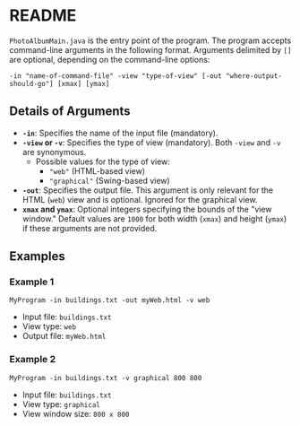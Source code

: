 # README

`PhotoAlbumMain.java` is the entry point of the program. The program accepts command-line arguments in the following format. Arguments delimited by `[]` are optional, depending on the command-line options:

`-in "name-of-command-file" -view "type-of-view" [-out "where-output-should-go"] [xmax] [ymax]`


## Details of Arguments
- **`-in`**: Specifies the name of the input file (mandatory).
- **`-view` or `-v`**: Specifies the type of view (mandatory). Both `-view` and `-v` are synonymous.
  - Possible values for the type of view:
    - `"web"` (HTML-based view)
    - `"graphical"` (Swing-based view)
- **`-out`**: Specifies the output file. This argument is only relevant for the HTML (`web`) view and is optional. Ignored for the graphical view.
- **`xmax` and `ymax`**: Optional integers specifying the bounds of the "view window." Default values are `1000` for both width (`xmax`) and height (`ymax`) if these arguments are not provided.

## Examples
### Example 1
`MyProgram -in buildings.txt -out myWeb.html -v web`

- Input file: `buildings.txt`
- View type: `web`
- Output file: `myWeb.html`

### Example 2
`MyProgram -in buildings.txt -v graphical 800 800`

- Input file: `buildings.txt`
- View type: `graphical`
- View window size: `800 x 800`

